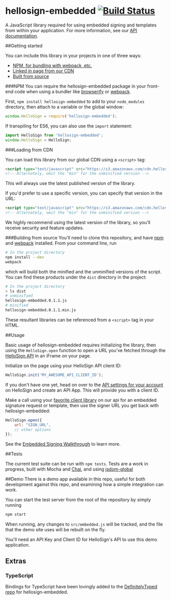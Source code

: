 # hellosign-embedded [![Build Status](https://travis-ci.org/HelloFax/hellosign-embedded.svg?branch=master)](https://travis-ci.org/HelloFax/hellosign-embedded)
A JavaScript library required for using embedded signing and templates from within your application.
For more information, see our [API documentation](https://www.hellosign.com/api/documentation).

##Getting started

You can include this library in your projects in one of three ways:
* [NPM, for bundling with webpack, etc.](#npm)
* [Linked in page from our CDN](#loading-from-cdn)
* [Built from source](#building-from-source)


###NPM
You can require the hellosign-embedded package in your front-end code when using a bundler like [browserify](http://browserify.org/) or [webpack](https://webpack.github.io/).

First, `npm install hellosign-embedded` to add to your `node_modules` directory, then attach to a variable or the global window:

````javascript
window.HelloSign = require('hellosign-embedded');
````
If transpiling for ES6, you can also use the `import` statement:

````javascript
import HelloSign from 'hellosign-embedded';
window.HelloSign = HelloSign;
````


###Loading from CDN

You can load this library from our global CDN using a `<script>` tag:
````html
<script type="text/javascript" src="https://s3.amazonaws.com/cdn.hellosign.com/public/js/hellosign-embedded.LATEST.min.js"></script>
<!-- Alternately, omit the "min" for the unminified version -->
````
This will always use the latest published version of the library.

If you'd prefer to use a specific version, you can specify that version in the URL:
````html
<script type="text/javascript" src="https://s3.amazonaws.com/cdn.hellosign.com/public/js/hellosign-embedded.0.1.6.min.js"></script>
<!-- Alternately, omit the "min" for the unminified version -->
````
We highly recommend using the latest version of the library, so you'll receive security and feature updates.


###Building from source
You'll need to clone this repository, and have [npm](http://blog.npmjs.org/post/85484771375/how-to-install-npm) and [webpack](https://webpack.github.io/) installed.
From your command line, run
````bash
# In the project directory
npm install --dev
webpack
````
which will build both the minified and the unminified versions of the script.
You can find these products under the `dist` directory in the project:
````bash
# In the project directory
> ls dist
# unminified
hellosign-embedded.0.1.1.js
# minified
hellosign-embedded.0.1.1.min.js
````
These resultant libraries can be referenced from a `<script>` tag in your HTML.

##Usage

Basic usage of hellosign-embedded requires initializing the library, then using the `HelloSign.open` function to open a URL you've fetched through the [HelloSign API](https://www.hellosign.com/api) in an iFrame on your page.

Initialize on the page using your HelloSign API client ID:
````javascript
HelloSign.init('MY_AWESOME_API_CLIENT_ID');
````
If you don't have one yet, head on over to the [API settings for your account](https://www.hellosign.com/home/myAccount#api) on HelloSign and create an API App. This will provide you with a client ID.

Make a call using your [favorite client library](https://www.hellosign.com/api/libraries) on our api for an embedded signature request or template, then use the signer URL you get back with hellosign-embedded:
````javascript
HelloSign.open({
    url: "SIGN_URL",
    // other options
});
````
See the [Embedded Signing Walkthrough](https://www.hellosign.com/api/embeddedSigningWalkthrough) to learn more.

##Tests

The current test suite can be run with `npm tests`.
Tests are a work in progress, built with Mocha and [Chai](http://chaijs.com/), and using [jsdom-global](https://github.com/rstacruz/jsdom-global)

##Demo
There is a demo app available in this repo, useful for both development against this repo, and examining how a simple integration can work.

You can start the test server from the root of the repository by simply running
````sh
npm start
````
When running, any changes to `src/embedded.js` will be tracked, and the file that the demo site uses will be rebuilt on the fly.

You'll need an API Key and Client ID for HelloSign's API to use this demo application.

## Extras

### TypeScript
Bindings for TypeScript have been lovingly added to the [DefinitelyTyped repo](https://github.com/DefinitelyTyped/DefinitelyTyped) for hellosign-embedded.
